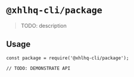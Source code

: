 # `@xhlhq-cli/package`

> TODO: description

## Usage

```
const package = require('@xhlhq-cli/package');

// TODO: DEMONSTRATE API
```
